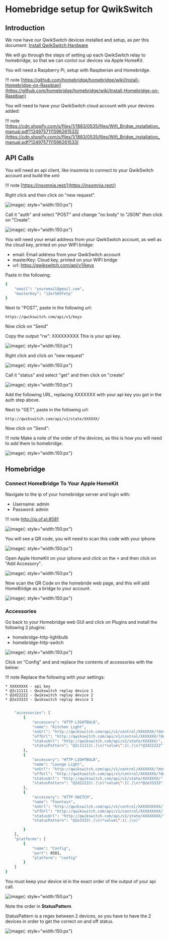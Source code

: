 # Homebridge setup for QwikSwitch 

## Introduction

We now have our QwikSwitch devices installed and setup, as per this document:
[Install QwikSwitch Hardware](./home_qwikswitch.md)

We will go through the steps of setting up each QwikSwitch relay to homebridge, so that we can contol our devices via Apple HomeKit.

You will need a Raspberry Pi, setup with Raspberian and Homebridge.

!!! note
    [https://github.com/homebridge/homebridge/wiki/Install-Homebridge-on-Raspbian](https://github.com/homebridge/homebridge/wiki/Install-Homebridge-on-Raspbian)
    
You will need to have your QwikSwitch cloud account with your devices added:

!!! note
    [https://cdn.shopify.com/s/files/1/1883/0535/files/Wifi_Bridge_installation_manual.pdf?1249757111596261533](https://cdn.shopify.com/s/files/1/1883/0535/files/Wifi_Bridge_installation_manual.pdf?1249757111596261533)
    
## API Calls

You will need an api client, like insomnia to connect to your QwikSwitch account and build the xml:
 
!!! note 
    [https://insomnia.rest/](https://insomnia.rest/)
    
Right click and then click on "new request".

![image](./img/insomnia_request.png){: style="width:150:px"}

Call it "auth" and select "POST" and change "no body" to "JSON" then click on "Create".

![image](./img/insomnia_auth_1.png){: style="width:150:px"}

You will need your email address from your QwikSwitch account, as well as the cloud key, printed on your WIFI bridge:

* email: Email address from your QwikSwitch account
* masterKey: Cloud key, printed on your WIFI bridge
* url: https://qwikswitch.com/api/v1/keys

Paste in the following:

```bash
{
	"email": "youremail@gmail.com",
	"masterKey": "12er569fetp"
}
```

Next to "POST", paste in the following url:

```
https://qwikswitch.com/api/v1/keys
```

Now click on "Send"

Copy the output "rw": XXXXXXXXX This is your api key.

![image](./img/insomnia_auth_2.png){: style="width:150:px"}

Right click and click on "new request"

![image](./img/insomnia_request.png){: style="width:150:px"}

Call it "status" and select "get" and then click on "create"

![image](./img/insomnia_status_1.png){: style="width:150:px"}

Add the following URL, replacing XXXXXXX with your api key you got in the auth step above.

Next to "GET", paste in the following url:

```
http://qwikswitch.com/api/v1/state/XXXXXX/
```

Now click on "Send":

!!! note
    Make a note of the order of the devices, as this is how you will need to add them to homebridge.

![image](./img/insomnia_status_2.png){: style="width:150:px"}

## Homebridge

### Connect HomeBridge To Your Apple HomeKit

Navigate to the ip of your homebridge server and login with:

* Username: admin
* Password: admin

!!! note 
    http://ip.of.pi:8581
    
![image](./img/homebridge_gui_1.png){: style="width:150:px"}

You will see a QR code, you will need to scan this code with your iphone

![image](./img/homebridge_gui_qr.png){: style="width:150:px"}

Open Apple HomeKit on your iphone and click on the <kbd>+</kbd> and then click on "Add Accessory". 

![image](./img/homekit_iphone_1.png){: style="width:150:px"}

Now scan the QR Code on the homebride web page, and this will add HomeBridge as a bridge to your account.

![image](./img/homekit_iphone_2.png){: style="width:150:px"}

### Accessories

Go back to your Homebridge web GUI and click on Plugins and install the following 2 plugins:

* homebridge-http-lightbulb
* homebridge-http-switch

![image](./img/homebridge_gui_2.png){: style="width:150:px"}

Click on "Config" and and replace the contents of accessories with the below:

!!! note
    Replace the following with your settings:

    * XXXXXXXX - api key
    * @2c11111 - Qwikswitch replay device 1
    * @2d22222 - Qwikswitch replay device 2
    * @2e33333 - Qwikswitch replay device 3

``` bash

    "accessories": [
        {
            "accessory": "HTTP-LIGHTBULB",
            "name": "Kitchen Light",
            "onUrl": "http://qwikswitch.com/api/v1/control/XXXXXXX/?device=@2c11111&setlevel=100",
            "offUrl": "http://qwikswitch.com/api/v1/control/XXXXXXX/?device=@2c11111&setlevel=0",
            "statusUrl": "http://qwikswitch.com/api/v1/state/XXXXXX/",
            "statusPattern": "@2c11111(.|\n)*value\":1(.|\n)*@2d22222"
        },
        {
            "accessory": "HTTP-LIGHTBULB",
            "name": "Lounge Light",
            "onUrl": "http://qwikswitch.com/api/v1/control/XXXXXXX/?device=@2d22222&setlevel=100",
            "offUrl": "http://qwikswitch.com/api/v1/control/XXXXXXX/?device=@2d22222&setlevel=0",
            "statusUrl": "http://qwikswitch.com/api/v1/state/XXXXXXX/",
            "statusPattern": "@2d22222(.|\n)*value\":1(.|\n)*@2e33333"
        },
        {
            "accessory": "HTTP-SWITCH",
            "name": "Fountain",
            "onUrl": "http://qwikswitch.com/api/v1/control/XXXXXXXXXX/?device=@2e33333&setlevel=100",
            "offUrl": "http://qwikswitch.com/api/v1/control/XXXXXXXXX/?device=@2e33333&setlevel=0",
            "statusUrl": "http://qwikswitch.com/api/v1/state/XXXXXXXX/",
            "statusPattern": "@2e3333(.|\n)*value\":1(.|\n)"

        }
    ],
    "platforms": [
        {
            "name": "Config",
            "port": 8581,
            "platform": "config"
        }
    ]
}
```

You must keep your device id in the exact order of the output of your api call.

![image](./img/homebridge_gui_4.png){: style="width:150:px"}

Note the order in **StatusPattern**.

StatusPattern is a regex between 2 devices, so you have to have the 2 devices in order to get the correct
on and off status.

![image](./img/homebridge_gui_3.png){: style="width:150:px"}

